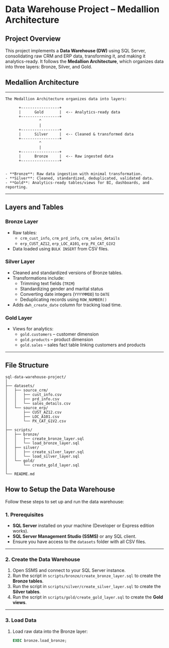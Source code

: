 # Data Warehouse Project – Medallion Architecture

## Project Overview
This project implements a **Data Warehouse (DW)** using SQL Server, consolidating raw CRM and ERP data, transforming it, and making it analytics-ready. It follows the **Medallion Architecture**, which organizes data into three layers: Bronze, Silver, and Gold.


## Medallion Architecture
---
```
The Medallion Architecture organizes data into layers:

      +-----------------+
      |      Gold       |  <-- Analytics-ready data
      +-----------------+
               ^
               |
      +-----------------+
      |      Silver     |  <-- Cleaned & transformed data
      +-----------------+
               ^
               |
      +-----------------+
      |      Bronze     |  <-- Raw ingested data
      +-----------------+


- **Bronze**: Raw data ingestion with minimal transformation.
- **Silver**: Cleaned, standardized, deduplicated, validated data.
- **Gold**: Analytics-ready tables/views for BI, dashboards, and reporting.
```
---

## Layers and Tables

### Bronze Layer
- Raw tables:
  - `crm_cust_info`, `crm_prd_info`, `crm_sales_details`
  - `erp_CUST_AZ12`, `erp_LOC_A101`, `erp_PX_CAT_G1V2`
- Data loaded using `BULK INSERT` from CSV files.

### Silver Layer
- Cleaned and standardized versions of Bronze tables.
- Transformations include:
  - Trimming text fields (`TRIM`)
  - Standardizing gender and marital status
  - Converting date integers (`YYYYMMDD`) to `DATE`
  - Deduplicating records using `ROW_NUMBER()`
- Adds `dwh_create_date` column for tracking load time.

### Gold Layer
- Views for analytics:
  - `gold.customers` – customer dimension
  - `gold.products` – product dimension
  - `gold.sales` – sales fact table linking customers and products

---

## File Structure

```text
sql-data-warehouse-project/
│
├── datasets/
│   ├── source_crm/
│   │   ├── cust_info.csv
│   │   ├── prd_info.csv
│   │   └── sales_details.csv
│   └── source_erp/
│       ├── CUST_AZ12.csv
│       ├── LOC_A101.csv
│       └── PX_CAT_G1V2.csv
│
├── scripts/
│   ├── bronze/
│   │   ├── create_bronze_layer.sql
│   │   └── load_bronze_layer.sql
│   ├── silver/
│   │   ├── create_silver_layer.sql
│   │   └── load_silver_layer.sql
│   └── gold/
│       └── create_gold_layer.sql
│
└── README.md
```

## How to Setup the Data Warehouse

Follow these steps to set up and run the data warehouse:

### 1. Prerequisites
- **SQL Server** installed on your machine (Developer or Express edition works).
- **SQL Server Management Studio (SSMS)** or any SQL client.
- Ensure you have access to the `datasets` folder with all CSV files.

---

### 2. Create the Data Warehouse
1. Open SSMS and connect to your SQL Server instance.
2. Run the script in `scripts/bronze/create_bronze_layer.sql` to create the **Bronze tables**.
3. Run the script in `scripts/silver/create_silver_layer.sql` to create the **Silver tables**.
4. Run the script in `scripts/gold/create_gold_layer.sql` to create the **Gold views**.

---

### 3. Load Data
1. Load raw data into the Bronze layer:
   ```sql
   EXEC bronze.load_bronze;

